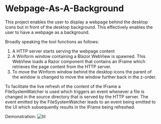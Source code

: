 # Webpage-As-A-Background

This project enables the user to display a webpage behind the desktop icons but in front of the desktop background. This effectively enables the user to have a webpage as a background.

Broadly speaking the tool functions as follows:
1. A HTTP server starts serving the webpage content
2. A Winform window containing a Blazor WebView is spawned. This WebView loads a Razor component that contains an IFrame which retrieves the page content from the HTTP server.
3. To move the Winform window behind the desktop icons the parent of the window is changed to move the window further back in the z-order.

To facilitate the live refresh of the content of the IFrame a FileSystemWatcher is used which triggers an event whenever a file is changed in the source directory that is served by the HTTP server. The event emitted by the FileSystemWatcher leads to an event being emitted to the UI which subsequently results in the IFrame being refreshed.

Demonstration:
![til](https://i.imgur.com/p8wSWYN.gif)
